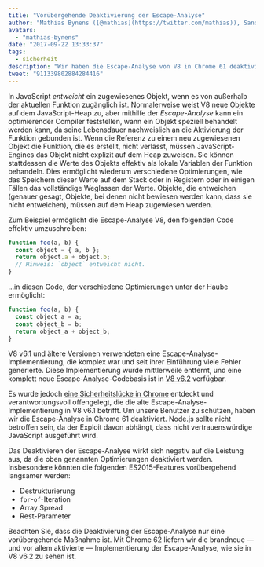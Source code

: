 ```yaml
---
title: "Vorübergehende Deaktivierung der Escape-Analyse"
author: "Mathias Bynens ([@mathias](https://twitter.com/mathias)), Sandbox-Escape-Analytiker"
avatars: 
  - "mathias-bynens"
date: "2017-09-22 13:33:37"
tags: 
  - sicherheit
description: "Wir haben die Escape-Analyse von V8 in Chrome 61 deaktiviert, um Benutzer vor einer Sicherheitslücke zu schützen."
tweet: "911339802884284416"
---
```

In JavaScript _entweicht_ ein zugewiesenes Objekt, wenn es von außerhalb der aktuellen Funktion zugänglich ist. Normalerweise weist V8 neue Objekte auf dem JavaScript-Heap zu, aber mithilfe der _Escape-Analyse_ kann ein optimierender Compiler feststellen, wann ein Objekt speziell behandelt werden kann, da seine Lebensdauer nachweislich an die Aktivierung der Funktion gebunden ist. Wenn die Referenz zu einem neu zugewiesenen Objekt die Funktion, die es erstellt, nicht verlässt, müssen JavaScript-Engines das Objekt nicht explizit auf dem Heap zuweisen. Sie können stattdessen die Werte des Objekts effektiv als lokale Variablen der Funktion behandeln. Dies ermöglicht wiederum verschiedene Optimierungen, wie das Speichern dieser Werte auf dem Stack oder in Registern oder in einigen Fällen das vollständige Weglassen der Werte. Objekte, die entweichen (genauer gesagt, Objekte, bei denen nicht bewiesen werden kann, dass sie nicht entweichen), müssen auf dem Heap zugewiesen werden.

<!--truncate-->
Zum Beispiel ermöglicht die Escape-Analyse V8, den folgenden Code effektiv umzuschreiben:

```js
function foo(a, b) {
  const object = { a, b };
  return object.a + object.b;
  // Hinweis: `object` entweicht nicht.
}
```

…in diesen Code, der verschiedene Optimierungen unter der Haube ermöglicht:

```js
function foo(a, b) {
  const object_a = a;
  const object_b = b;
  return object_a + object_b;
}
```

V8 v6.1 und ältere Versionen verwendeten eine Escape-Analyse-Implementierung, die komplex war und seit ihrer Einführung viele Fehler generierte. Diese Implementierung wurde mittlerweile entfernt, und eine komplett neue Escape-Analyse-Codebasis ist in [V8 v6.2](/blog/v8-release-62) verfügbar.

Es wurde jedoch [eine Sicherheitslücke in Chrome](https://chromereleases.googleblog.com/2017/09/stable-channel-update-for-desktop_21.html) entdeckt und verantwortungsvoll offengelegt, die die alte Escape-Analyse-Implementierung in V8 v6.1 betrifft. Um unsere Benutzer zu schützen, haben wir die Escape-Analyse in Chrome 61 deaktiviert. Node.js sollte nicht betroffen sein, da der Exploit davon abhängt, dass nicht vertrauenswürdige JavaScript ausgeführt wird.

Das Deaktivieren der Escape-Analyse wirkt sich negativ auf die Leistung aus, da die oben genannten Optimierungen deaktiviert werden. Insbesondere könnten die folgenden ES2015-Features vorübergehend langsamer werden:

- Destrukturierung
- `for`-`of`-Iteration
- Array Spread
- Rest-Parameter

Beachten Sie, dass die Deaktivierung der Escape-Analyse nur eine vorübergehende Maßnahme ist. Mit Chrome 62 liefern wir die brandneue — und vor allem aktivierte — Implementierung der Escape-Analyse, wie sie in V8 v6.2 zu sehen ist.
